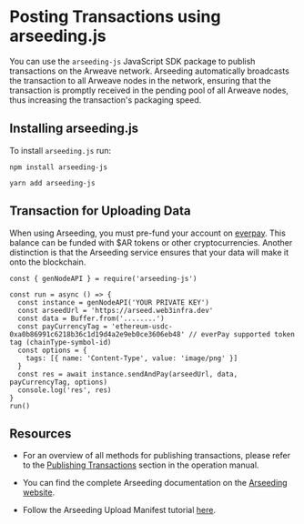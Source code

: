 # Posting Transactions using arseeding.js
You can use the `arseeding-js` JavaScript SDK package to publish transactions on the Arweave network. Arseeding automatically broadcasts the transaction to all Arweave nodes in the network, ensuring that the transaction is promptly received in the pending pool of all Arweave nodes, thus increasing the transaction's packaging speed.
## Installing arseeding.js
To install `arseeding.js` run:

<CodeGroup>
  <CodeGroupItem title="NPM">

```console:no-line-numbers
npm install arseeding-js
```

  </CodeGroupItem>
  <CodeGroupItem title="YARN">

```console:no-line-numbers
yarn add arseeding-js
```

  </CodeGroupItem>
</CodeGroup>

## Transaction for Uploading Data
When using Arseeding, you must pre-fund your account on [everpay](https://app.everpay.io/). This balance can be funded with $AR tokens or other cryptocurrencies. Another distinction is that the Arseeding service ensures that your data will make it onto the blockchain.

```js:no-line-numbers
const { genNodeAPI } = require('arseeding-js')

const run = async () => {
  const instance = genNodeAPI('YOUR PRIVATE KEY')
  const arseedUrl = 'https://arseed.web3infra.dev'
  const data = Buffer.from('........')
  const payCurrencyTag = 'ethereum-usdc-0xa0b86991c6218b36c1d19d4a2e9eb0ce3606eb48' // everPay supported token tag (chainType-symbol-id)
  const options = {
    tags: [{ name: 'Content-Type', value: 'image/png' }]
  }
  const res = await instance.sendAndPay(arseedUrl, data, payCurrencyTag, options)
  console.log('res', res)
}
run()
```


## Resources
* For an overview of all methods for publishing transactions, please refer to the [Publishing Transactions](../../concepts/post-transactions.md) section in the operation manual.

* You can find the complete Arseeding documentation on the [Arseeding website](https://web3infra.dev/docs/arseeding/introduction/lightNode/).

* Follow the Arseeding Upload Manifest tutorial [here](https://web3infra.dev/docs/arseeding/sdk/arseeding-js/manifest/).